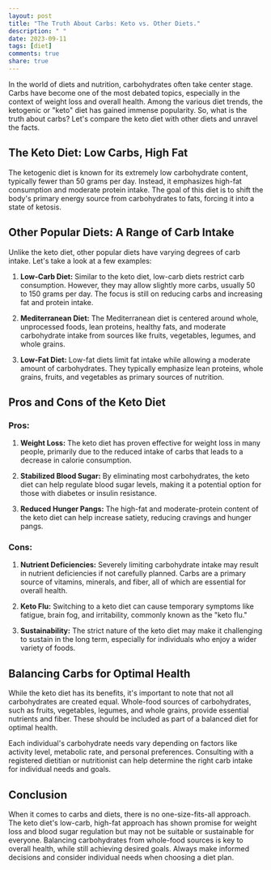 ```yaml
---
layout: post
title: "The Truth About Carbs: Keto vs. Other Diets."
description: " "
date: 2023-09-11
tags: [diet]
comments: true
share: true
---
```


In the world of diets and nutrition, carbohydrates often take center stage. Carbs have become one of the most debated topics, especially in the context of weight loss and overall health. Among the various diet trends, the ketogenic or "keto" diet has gained immense popularity. So, what is the truth about carbs? Let's compare the keto diet with other diets and unravel the facts.

## The Keto Diet: Low Carbs, High Fat

The ketogenic diet is known for its extremely low carbohydrate content, typically fewer than 50 grams per day. Instead, it emphasizes high-fat consumption and moderate protein intake. The goal of this diet is to shift the body's primary energy source from carbohydrates to fats, forcing it into a state of ketosis.

## Other Popular Diets: A Range of Carb Intake

Unlike the keto diet, other popular diets have varying degrees of carb intake. Let's take a look at a few examples:

1. **Low-Carb Diet:** Similar to the keto diet, low-carb diets restrict carb consumption. However, they may allow slightly more carbs, usually 50 to 150 grams per day. The focus is still on reducing carbs and increasing fat and protein intake.

2. **Mediterranean Diet:** The Mediterranean diet is centered around whole, unprocessed foods, lean proteins, healthy fats, and moderate carbohydrate intake from sources like fruits, vegetables, legumes, and whole grains.

3. **Low-Fat Diet:** Low-fat diets limit fat intake while allowing a moderate amount of carbohydrates. They typically emphasize lean proteins, whole grains, fruits, and vegetables as primary sources of nutrition.

## Pros and Cons of the Keto Diet

### Pros:

1. **Weight Loss:** The keto diet has proven effective for weight loss in many people, primarily due to the reduced intake of carbs that leads to a decrease in calorie consumption.

2. **Stabilized Blood Sugar:** By eliminating most carbohydrates, the keto diet can help regulate blood sugar levels, making it a potential option for those with diabetes or insulin resistance.

3. **Reduced Hunger Pangs:** The high-fat and moderate-protein content of the keto diet can help increase satiety, reducing cravings and hunger pangs.

### Cons:

1. **Nutrient Deficiencies:** Severely limiting carbohydrate intake may result in nutrient deficiencies if not carefully planned. Carbs are a primary source of vitamins, minerals, and fiber, all of which are essential for overall health.

2. **Keto Flu:** Switching to a keto diet can cause temporary symptoms like fatigue, brain fog, and irritability, commonly known as the "keto flu."

3. **Sustainability:** The strict nature of the keto diet may make it challenging to sustain in the long term, especially for individuals who enjoy a wider variety of foods.

## Balancing Carbs for Optimal Health

While the keto diet has its benefits, it's important to note that not all carbohydrates are created equal. Whole-food sources of carbohydrates, such as fruits, vegetables, legumes, and whole grains, provide essential nutrients and fiber. These should be included as part of a balanced diet for optimal health.

Each individual's carbohydrate needs vary depending on factors like activity level, metabolic rate, and personal preferences. Consulting with a registered dietitian or nutritionist can help determine the right carb intake for individual needs and goals.

## Conclusion

When it comes to carbs and diets, there is no one-size-fits-all approach. The keto diet's low-carb, high-fat approach has shown promise for weight loss and blood sugar regulation but may not be suitable or sustainable for everyone. Balancing carbohydrates from whole-food sources is key to overall health, while still achieving desired goals. Always make informed decisions and consider individual needs when choosing a diet plan.